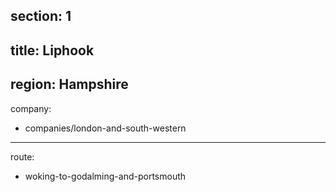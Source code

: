 section: 1
----
title: Liphook
----
region: Hampshire
----
company:
- companies/london-and-south-western
----
route:
- woking-to-godalming-and-portsmouth
